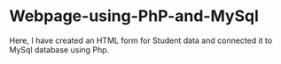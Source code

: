 # Webpage-using-PhP-and-MySql

Here, I have created an HTML form for Student data and connected it to MySql database using Php.


